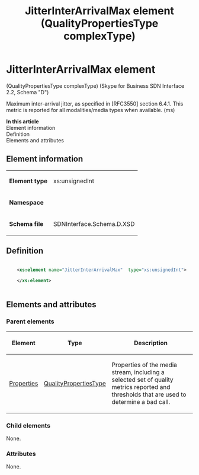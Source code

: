 ﻿---
title: JitterInterArrivalMax element (QualityPropertiesType complexType) 
TOCTitle: JitterInterArrivalMax element
ms:assetid: 8e8096ad-ae59-0daa-98e9-b69707349a92
ms:mtpsurl: https://msdn.microsoft.com/library/Mt170907(v=office.16)
ms:contentKeyID: 65855482
ms.date: 08/24/2015
mtps_version: v=office.16
dev_langs:
- xml
---

# JitterInterArrivalMax element 

(QualityPropertiesType complexType) (Skype for Business SDN Interface 2.2, Schema "D")

Maximum inter-arrival jitter, as specified in \[RFC3550\] section 6.4.1. This metric is reported for all modalities/media types when available. (ms)


**In this article**  
Element information  
Definition  
Elements and attributes  

## Element information

<table>

<tbody>
<tr class="odd">
<td><p><strong>Element type</strong></p></td>
<td><p>xs:unsignedInt</p></td>
</tr>
<tr class="even">
<td><p><strong>Namespace</strong></p></td>
<td><p></p></td>
</tr>
<tr class="odd">
<td><p><strong>Schema file</strong></p></td>
<td><p>SDNInterface.Schema.D.XSD</p></td>
</tr>
</tbody>
</table>


## Definition

```xml

    <xs:element name="JitterInterArrivalMax"  type="xs:unsignedInt">
    
    </xs:element>
  
```

## Elements and attributes

### Parent elements

<table>

<thead>
<tr class="header">
<th><p>Element</p></th>
<th><p>Type</p></th>
<th><p>Description</p></th>
</tr>
</thead>
<tbody>
<tr class="odd">
<td><p><a href="properties-element-qualitytype-complextype-skype-for-business-sdn-interface-2-2-schema-d.md">Properties</a></p></td>
<td><p><a href="qualitypropertiestype-complextype-skype-for-business-sdn-interface-2-2-schema-d.md">QualityPropertiesType</a></p></td>
<td><p>Properties of the media stream, including a selected set of quality metrics reported and thresholds that are used to determine a bad call.</p></td>
</tr>
</tbody>
</table>


### Child elements

None.

### Attributes

None.

